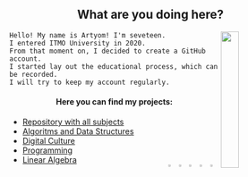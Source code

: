 <h2 align = "center" >What are you doing here?</h2>
<p><img src= "https://i.pinimg.com/originals/71/51/3a/71513ac815fbee5224723c02a1739bb0.gif" width = "25%" align = "right"></p>

    Hello! My name is Artyom! I'm seveteen.
    I entered ITMO University in 2020.
    From that moment on, I decided to create a GitHub account.
    I started lay out the educational process, which can be recorded.
    I will try to keep my account regularly.
    
<h4 align = "center">Here you can find my projects:</h4>
<div>
    <ul>
        <li><a href = "https://github.com/fadyat/ITMO-PROBLEMS"> Repository with all subjects </a></li>
        <li><a href = "https://github.com/fadyat/ITMO-PROBLEMS/tree/master/Algorithms"> Algoritms and Data Structures </a></li>
        <li><a href = "https://github.com/fadyat/ITMO-PROBLEMS/tree/master/Digital-culture"> Digital Culture </a></li>
        <li><a href = "https://github.com/fadyat/ITMO-PROBLEMS/tree/master/Programming"> Programming </a></li>
        <li><a href = "https://github.com/fadyat/ITMO-PROBLEMS/tree/master/Linal"> Linear Algebra </a></li>
            <div>
               <a href = "https://vk.com/mrfadeyev"><img src = "https://free-png.ru/wp-content/uploads/2020/04/VK-chb_t-320x320.png" width = "3.3%" align = "right" target = "_blank"></a>
               <a href = "https://t.me/not_fadyat"><img src = "https://i.pinimg.com/originals/a9/74/1a/a9741aa5ce89000ef341872d32e4ba69.png" width = "3.3%" align = "right" target = "_blank"></a>
               <a href = "mailto:fadyat@icloud.com"><img src = "https://encrypted-tbn0.gstatic.com/images?q=tbn%3AANd9GcTewa5n6ScSCLaV_q218HjkRStQnXQ1PkPP4Q&usqp=CAU" width = "3.3%" align = "right" target = "_blank"></a>
               <a href = "https://github.com/fadyat"><img src = "https://image.flaticon.com/icons/png/512/25/25231.png" width = "3.3%" align = "right" target = "_blank"></a>
                 <a href = "https://discord.gg/c6PBVGk"><img src = "https://i.pinimg.com/originals/28/23/f8/2823f83d9bc5e4f1a38b71963beb6932.png" width = "3.3%" align = "right" target = "_blank"></a>
            </div></a>
        </li>
    </ul>
</div>
